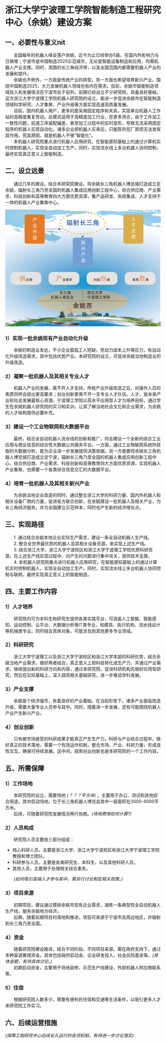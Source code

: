 

# 浙江大学宁波理工学院智能制造工程研究中心（余姚）建设方案
## 一、必要性与意义nit
&nbsp;&nbsp;&nbsp;&nbsp;&nbsp;&nbsp;&nbsp;全国每年的机器人峰会落户余姚，迄今为止已经举办5届，在国内外影响力与日俱增；宁波市是中国制造2025示范城市，无论是智能设备制造和应用，均需机器人产业支撑。同时，周围的长三角经济带，以及全国范围内都需要机器人产业的发展和提升。   
&nbsp;&nbsp;&nbsp;&nbsp;&nbsp;&nbsp;&nbsp;余姚也不例外，一方面是传统产业的转型，另一方面也希望培育新兴产业，围绕中国制造2025，大力发展机器人领域也有内在需求。目前，余姚市智能制造领域投入和发展情况在宁波市处于前列，前期已经设立不少研究院，具备良好基础，这次浙江大学宁波理工学院机器人研究院的设立，能进一步促进余姚市在智能制造领域科学研究、人才集聚、产业升级等方面实现高速高质量发展。  
&nbsp;&nbsp;&nbsp;&nbsp;&nbsp;&nbsp;&nbsp;目前，国内机器人用户，更多的是采用固定程序和夹具，实现单台机器人工作站的高精度重复劳动。此模式适用于高精度加工行业，在更多场合，由于工件加工一致性问题，前道工序装配偏差，甚至加工过程中的实时变形，导致无法采用固定程序的机器人实现自动化。诸多企业把机器人买来后，只能陈列在厂房而无法发挥其作用。究其原因，就是机器人不够“智能化”。  
&nbsp;&nbsp;&nbsp;&nbsp;&nbsp;&nbsp;&nbsp;本机器人研究院重点进行机器人应用研究，在智能感知基础上的通过计算机实时控制机器人，实现全自动加工生产。同时，实现流水线上多台机器人协同控制，最终实现真正意义上智能制造。

## 二、设立远景
&nbsp;&nbsp;&nbsp;&nbsp;&nbsp;&nbsp;&nbsp;通过几年的建设，结合本研究院建设，将余姚长三角机器人博览城打造成立足余姚，辐射长三角乃至全国的机器人集成应用创新工程中心，综合供应商、产业需求、科技创新和高等教育四大方面优质资源，集产品研发、系统集成、人才支持于一体的机器人产业集聚中心。
<center>
   <img src="https://raw.githubusercontent.com/20181012yuyaorobot/prepare/master/small2_1.png" > 
</center>
 
### 1）实现一批余姚现有产业自动化升级
&nbsp;&nbsp;&nbsp;&nbsp;&nbsp;&nbsp;&nbsp;余姚的制造业发达，不少企业面临工人短缺，劳动力成本上升等压力，有自动化升级改造需求，其中包括优势产业。本研究院的设立，可促进余姚当地制造业的升级改造。  
### 2）凝聚一批机器人及其相关专业人才
&nbsp;&nbsp;&nbsp;&nbsp;&nbsp;&nbsp;&nbsp;机器人产业的发展，离不开人才支持，传统产业升级改造之后，对操作人员的素质同样会提出更高要求；创业创新更离不开一支专业人才队伍。人才，是未来产业和社会发展最核心资源。宁波理工学院以高水平应用型人才为培养目标，通过学生在余姚机器人研究院的实习和实训，让其了解当地社会文化和企业需求，为余姚的人才结构提供必要补充。  
### 3）建设一个工业物联网和大数据平台
&nbsp;&nbsp;&nbsp;&nbsp;&nbsp;&nbsp;&nbsp;最终，结合全自动机器人流水线的创新和推广，将会建设一个全新的综合工业应用与商业信息的综合性大数据公共服务平台。一方面，通过工业物联网系统所获取的大数据分析，能为企业进一步发展提供决策依据。另一方面要将余姚长三角机器人博览城打造成立足宁波，辐射长三角乃至全国的机器人集成应用创新工程中心，综合供应商、产业需求、科技创新和高等教育四大方面优质资源，实现机器人产业集聚，也需要一个各类综合信息交汇的大数据平台。  
### 4）培育一批机器人及其相关新兴产业
&nbsp;&nbsp;&nbsp;&nbsp;&nbsp;&nbsp;&nbsp;为余姚当地企业改造的同时，通过整合浙江大学的科研力量、国内外机器人和相关设备厂商的力量，促进各方联合创新，在余姚建设一批机器人及相关产业，为长三角经济服务，并为全国建立示范样本，同时也产生新的经济增长点。  
## 三、实现路径
&nbsp;&nbsp;&nbsp;&nbsp;&nbsp;&nbsp;&nbsp;1. 通过结合余姚本地企业实际生产需求，建设一条全自动机器人生产线。  
&nbsp;&nbsp;&nbsp;&nbsp;&nbsp;&nbsp;&nbsp;2. 整合全世界最优质的机器人及其相关设备资源，来实现上述生产线。  
&nbsp;&nbsp;&nbsp;&nbsp;&nbsp;&nbsp;&nbsp;3. 结合浙江大学、浙江大学宁波校区和浙江大学宁波理工学院优质科研资源，在上述生产线实现过程中，对产生的问题进行集中攻关，提供技术支撑。  
&nbsp;&nbsp;&nbsp;&nbsp;&nbsp;&nbsp;&nbsp;4. 本机器人研究院重点进行机器人应用研究，在智能感知基础上的通过计算机实时控制机器人，实现全自动加工生产。同时，实现流水线上多台机器人协同控制与联网，最终实现真正意义上的智能制造。

## 四、主要工作内容
### 1）人才培养
&nbsp;&nbsp;&nbsp;&nbsp;&nbsp;&nbsp;&nbsp;研究院内可为本科生和研究生提供各类实践平台，可涵盖人工智能、智能感知、运动控制、云平台、大数据分析等IT类专业，和模具、执行机构、流水线设计等机械类专业。同时结合具体对象，可能涉及到其他更多专业领域。
### 2）科研研究
&nbsp;&nbsp;&nbsp;&nbsp;&nbsp;&nbsp;&nbsp;浙江大学宁波理工以及浙江大学宁波校区和浙江大学本部的科研优势，结合余姚当地产业需求，做好两者结合，真正意义上把科技转化成生产力，并通过产业需求，继续提出新的科研方向和内容，通过本研究院，促进科研机构先做好应用型研究，然后在实际基础上，深入探究相关基础研究，进一步推动学科发展。
### 3）产业支撑
&nbsp;&nbsp;&nbsp;&nbsp;&nbsp;&nbsp;&nbsp;余姚是个经济强市，有着良好的产业基础。在当前形势下，诸多产业面临改造升级，需要大量专业人员参与其中。同时，随着进一步发展，还有可能围绕机器人产业产生新兴产业。
### 4）创业创新
&nbsp;&nbsp;&nbsp;&nbsp;&nbsp;&nbsp;&nbsp;只有被市场接受的科研成果才能真正产生生产力，科研与产业结合过程中，做好真正的技术落地，需要一个有效运作机制，整合市场、产业、科研力量，形成良性交互，确保可持续发展。这中间，探索创业创新也是本研究院的一个工作内容。

## 五、所需保障
### 1）工作场地
&nbsp;&nbsp;&nbsp;&nbsp;&nbsp;&nbsp;&nbsp;本研究院的设立，需要场地 _(？？？平方米)_ ，主要用于办公、测试和其他综合用途。其中启动场地，位于长三角机器人博览会其中一层面积在3000-4000平方米。  
&nbsp;&nbsp;&nbsp;&nbsp;&nbsp;&nbsp;&nbsp;后续，可随着研究院发展情况再行协商。_(场地费用如何计算?)_

### 2）人员构成
&nbsp;&nbsp;&nbsp;&nbsp;&nbsp;&nbsp;&nbsp;研究院人员主要由三部分组成：
* 核心科研人员，主要是浙江大学、浙江大学宁波校区和浙江大学宁波理工学院教授和博士团队。
* 科研参与人员，主要是各类研究生、本科生，以及其他科研人员。
* 其他人员，主要用于处理相关综合事务。  
  
&nbsp;&nbsp;&nbsp;&nbsp;&nbsp;&nbsp;&nbsp;_(如何吸引高端人才参与其中，需另行讨论制定相关政策。)_

### 3）项目来源
&nbsp;&nbsp;&nbsp;&nbsp;&nbsp;&nbsp;&nbsp;初期项目，建议通过摸排余姚市现有企业需求，凝练一条典型性全自动机器人生产线，服务余姚地方经济。  
&nbsp;&nbsp;&nbsp;&nbsp;&nbsp;&nbsp;&nbsp;后期，随着前期项目的落地和推进，项目可来源于宁波市及周边地区，并辐射到长三角乃至全国。

### 4）资金
&nbsp;&nbsp;&nbsp;&nbsp;&nbsp;&nbsp;&nbsp;随着研究院建设推进，结合不同阶段、不同项目来源，需在政府支持下，通过多种渠道筹措资金。具体包括政府启动金、企业研发投入、社会风险基金等。_(具体金额，有待具体讨论。)_  
&nbsp;&nbsp;&nbsp;&nbsp;&nbsp;&nbsp;&nbsp;初期启动资金，主要用于场地装修，示范生产线建设，外部机器人供应商联系等。  

### 5）住宿
&nbsp;&nbsp;&nbsp;&nbsp;&nbsp;&nbsp;&nbsp;根据研究院人数多少，需要有便利的住宿和交通等生活条件，以吸引更多人才来研究院工作实习。  

## 六、后续运营措施
_(保障工程研究中心后续长久运行的各项机制，有待进一步讨论落实)_